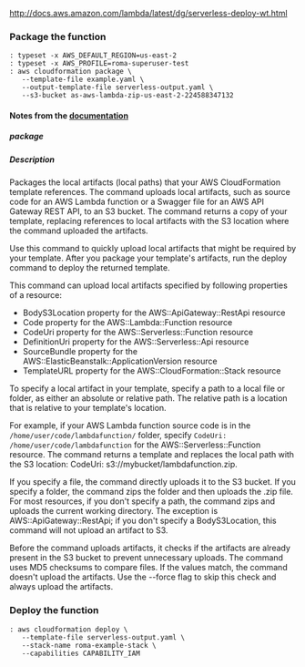 http://docs.aws.amazon.com/lambda/latest/dg/serverless-deploy-wt.html

### Package the function

```
: typeset -x AWS_DEFAULT_REGION=us-east-2
: typeset -x AWS_PROFILE=roma-superuser-test
: aws cloudformation package \
   --template-file example.yaml \
   --output-template-file serverless-output.yaml \
   --s3-bucket as-aws-lambda-zip-us-east-2-224588347132

```
#### Notes from the [documentation](http://docs.aws.amazon.com/cli/latest/reference/cloudformation/package.html)

##### package

##### Description

Packages the local artifacts (local paths) that your AWS CloudFormation template references. The command uploads local artifacts, such as source code for an AWS Lambda function or a Swagger file for an AWS API Gateway REST API, to an S3 bucket. The command returns a copy of your template, replacing references to local artifacts with the S3 location where the command uploaded the artifacts.

Use this command to quickly upload local artifacts that might be required by your template. After you package your template's artifacts, run the deploy command to deploy the returned template.

This command can upload local artifacts specified by following properties of a resource:

* BodyS3Location property for the AWS::ApiGateway::RestApi resource
* Code property for the AWS::Lambda::Function resource
* CodeUri property for the AWS::Serverless::Function resource
* DefinitionUri property for the AWS::Serverless::Api resource
* SourceBundle property for the AWS::ElasticBeanstalk::ApplicationVersion resource
* TemplateURL property for the AWS::CloudFormation::Stack resource

To specify a local artifact in your template, specify a path to a local file or folder, as either an absolute or relative path. The relative path is a location that is relative to your template's location.

For example, if your AWS Lambda function source code is in the `/home/user/code/lambdafunction/` folder, specify `CodeUri: /home/user/code/lambdafunction` for the AWS::Serverless::Function resource. The command returns a template and replaces the local path with the S3 location: CodeUri: s3://mybucket/lambdafunction.zip.

If you specify a file, the command directly uploads it to the S3 bucket. If you specify a folder, the command zips the folder and then uploads the .zip file. For most resources, if you don't specify a path, the command zips and uploads the current working directory. The exception is AWS::ApiGateway::RestApi; if you don't specify a BodyS3Location, this command will not upload an artifact to S3.

Before the command uploads artifacts, it checks if the artifacts are already present in the S3 bucket to prevent unnecessary uploads. The command uses MD5 checksums to compare files. If the values match, the command doesn't upload the artifacts. Use the --force flag to skip this check and always upload the artifacts.

### Deploy the function

```
: aws cloudformation deploy \
   --template-file serverless-output.yaml \
   --stack-name roma-example-stack \
   --capabilities CAPABILITY_IAM
```


